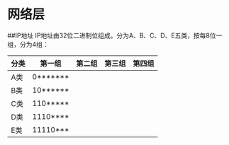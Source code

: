 网络层
=====
##IP地址
IP地址由32位二进制位组成。分为A、B、C、D、E五类，按每8位一组，分为4组：

|分类|第一组|第二组|第三组|第四组
|----|----|-----|------|-----
|A类|0*******|||
|B类|10******|||
|C类|110*****|||
|D类|1110****|||
|E类|11110***|||
